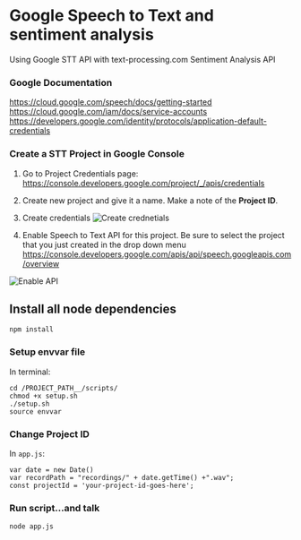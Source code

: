 # Google Speech to Text and sentiment analysis

Using Google STT API with text-processing.com Sentiment Analysis API

### Google Documentation

https://cloud.google.com/speech/docs/getting-started
https://cloud.google.com/iam/docs/service-accounts
https://developers.google.com/identity/protocols/application-default-credentials

### Create a STT Project in Google Console

1. Go to Project Credentials page:
https://console.developers.google.com/project/_/apis/credentials

2. Create new project and give it a name. Make a note of the **Project ID**.

3. Create credentials
![Create crednetials](http://recordit.co/ULWuLVcJXi.gif)

4. Enable Speech to Text API for this project. Be sure to select the project that you just created in the drop down menu
https://console.developers.google.com/apis/api/speech.googleapis.com/overview

![Enable API](http://recordit.co/bO7Nvp9llM.gif)


## Install all node dependencies
```
npm install
```

### Setup envvar file

In terminal:
```
cd /PROJECT_PATH__/scripts/
chmod +x setup.sh
./setup.sh
source envvar
```

### Change Project ID
In `app.js`:
```
var date = new Date()
var recordPath = "recordings/" + date.getTime() +".wav";
const projectId = 'your-project-id-goes-here';
```

### Run script...and talk
```
node app.js
```
